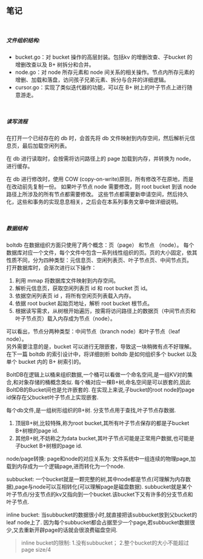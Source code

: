 ## 笔记

<br/>

##### 文件组织结构:
- bucket.go：对 bucket 操作的高层封装。包括kv 的增删改查、子bucket 的增删改查以及 B+ 树拆分和合并。
- node.go：对 node 所存元素和 node 间关系的相关操作。节点内所存元素的增删、加载和落盘，访问孩子兄弟元素、拆分与合并的详细逻辑。
- cursor.go：实现了类似迭代器的功能，可以在 B+ 树上的叶子节点上进行随意游走。

<br/>

##### 读写流程
在打开一个已经存在的 db 时，会首先将 db 文件映射到内存空间，然后解析元信息页，最后加载空闲列表。
  
在 db 进行读取时，会按需将访问路径上的 page 加载到内存，并转换为 node，进行缓存。
  
在 db 进行修改时，使用 COW (copy-on-write)原则，所有修改不在原地，而是在改动前先复制一份。
如果叶子节点 node 需要修改，则 root bucket 到该 node 路径上所涉及的所有节点都需要修改。
这些节点都需要新申请空间，然后持久化，这些和事务的实现息息相关，之后会在本系列事务文章中做详细说明。

<br/>

##### 数据结构
boltdb 在数据组织方面只使用了两个概念：页（page） 和节点 （node）。
每个数据库对应一个文件，每个文件中包含一系列线性组织的页。页的大小固定，依其性质不同，分为四种类型：元信息页、空闲列表页、叶子节点页、中间节点页。
打开数据库时，会渐次进行以下操作：

1. 利用 mmap 将数据库文件映射到内存空间。
2. 解析元信息页，获取空闲列表页 id 和 root bucket 页 id。
3. 依据空闲列表页 id ，将所有空闲页列表载入内存。
4. 依据 root bucket 起始页地址，解析 root bucket 根节点。
5. 根据读写需求，从树根开始遍历，按需将访问路径上的数据页（中间节点页和叶子节点页）载入内存成为节点（node）。
  
可以看出，节点分两种类型：中间节点（branch node）和叶子节点（leaf node）。  
另外需要注意的是，bucket 可以进行无限嵌套，导致这一块稍微有点不好理解。在下一篇 boltdb 的索引设计中，将详细剖析 boltdb 是如何组织多个 bucket 以及单个 bucket 内的 B+ 树索引的。


BoltDB在逻辑上以桶来组织数据,一个桶可以看做一个命名空间,是一组KV对的集合,和对象存储的桶概念类似.
每个桶对应一棵B+树,命名空间是可以嵌套的,因此BoltDB的Bucket间也是允许嵌套的.
在实现上来说,子bucket的root node的page id保存在父bucket叶子节点上实现嵌套.

每个db文件,是一组树形组织的B+树. 分支节点用于查找,叶子节点存数据.
1. 顶层B+树,比较特殊,称为root bucket,其所有叶子节点保存的都是子bucket B+树根的page id.
2. 其他B+树,不妨称之为data bucket,其叶子节点可能是正常用户数据,也可能是子bucket B+树根的page id.


node/page转换:
page和node的对应关系为: 文件系统中一组连续的物理page,加载到内存成为一个逻辑page,进而转化为一个node.

subbucket:
一个bucket就是一颗完整的树,其中node都是节点(可理解为内存数据),page与node可以互相转化(可以理解page是磁盘数据).
subbucket就是某个叶子节点/分支节点的kv又指向到一个bucket.该bucket下又有许多的分支节点和叶子节点.

inline bucket:
当subbucket的数据很小时,就直接把该subbucket放到父bucket的leaf node上了.
因为每个subbucket都会占据至少一个page,若subbucket数据很少,又去重新开辟page的话就会很浪费磁盘空间.  
> inline bucket的限制: 1.没有subbucket；   2.整个bucket的大小不能超过page size/4 









